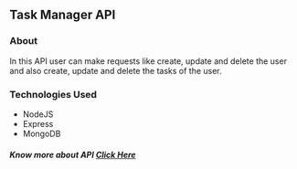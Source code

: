 ## Task Manager API

### About
In this API user can make requests like create, update and delete the user and also create, update and delete the tasks of the user.

### Technologies Used
- NodeJS
- Express
- MongoDB



##### Know more about API [Click Here](/Docs.md)
